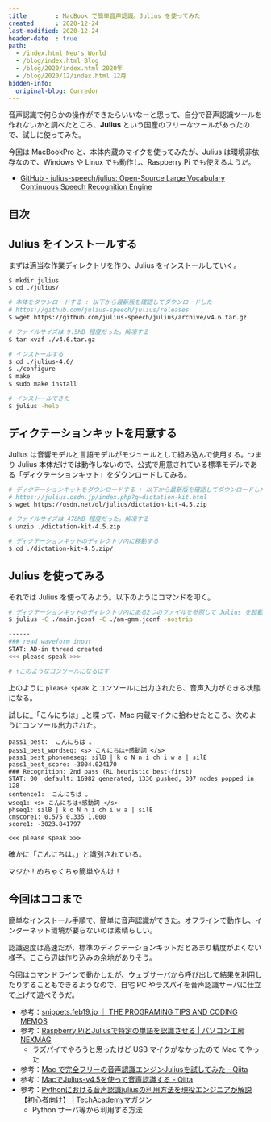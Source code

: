 ```yaml
---
title        : MacBook で簡単音声認識。Julius を使ってみた
created      : 2020-12-24
last-modified: 2020-12-24
header-date  : true
path:
  - /index.html Neo's World
  - /blog/index.html Blog
  - /blog/2020/index.html 2020年
  - /blog/2020/12/index.html 12月
hidden-info:
  original-blog: Corredor
---
```


音声認識で何らかの操作ができたらいいなーと思って、自分で音声認識ツールを作れないかと調べたところ、__Julius__ という国産のフリーなツールがあったので、試しに使ってみた。

今回は MacBookPro と、本体内蔵のマイクを使ってみたが、Julius は環境非依存なので、Windows や Linux でも動作し、Raspberry Pi でも使えるようだ。

- [GitHub - julius-speech/julius: Open-Source Large Vocabulary Continuous Speech Recognition Engine](http://julius.osdn.jp/)

## 目次

## Julius をインストールする

まずは適当な作業ディレクトリを作り、Julius をインストールしていく。

```bash
$ mkdir julius
$ cd ./julius/

# 本体をダウンロードする : 以下から最新版を確認してダウンロードした
# https://github.com/julius-speech/julius/releases
$ wget https://github.com/julius-speech/julius/archive/v4.6.tar.gz

# ファイルサイズは 9.5MB 程度だった。解凍する
$ tar xvzf ./v4.6.tar.gz

# インストールする
$ cd ./julius-4.6/
$ ./configure
$ make
$ sudo make install

# インストールできた
$ julius -help
```

## ディクテーションキットを用意する

Julius は音響モデルと言語モデルがモジュールとして組み込んで使用する。つまり Julius 本体だけでは動作しないので、公式で用意されている標準モデルである「ディクテーションキット」をダウンロードしてみる。

```bash
# ディクテーションキットをダウンロードする : 以下から最新版を確認してダウンロードした
# https://julius.osdn.jp/index.php?q=dictation-kit.html
$ wget https://osdn.net/dl/julius/dictation-kit-4.5.zip

# ファイルサイズは 478MB 程度だった。解凍する
$ unzip ./dictation-kit-4.5.zip

# ディクテーションキットのディレクトリ内に移動する
$ cd ./dictation-kit-4.5.zip/
```

## Julius を使ってみる

それでは Julius を使ってみよう。以下のようにコマンドを叩く。

```bash
# ディクテーションキットのディレクトリ内にある2つのファイルを参照して Julius を起動する
$ julius -C ./main.jconf -C ./am-gmm.jconf -nostrip

------
### read waveform input
STAT: AD-in thread created
<<< please speak >>>

# ↑このようなコンソールになるはず
```

上のように `please speak` とコンソールに出力されたら、音声入力ができる状態になる。

試しに_「こんにちは」_と喋って、Mac 内蔵マイクに拾わせたところ、次のようにコンソール出力された。

```
pass1_best:  こんにちは 。
pass1_best_wordseq: <s> こんにちは+感動詞 </s>
pass1_best_phonemeseq: silB | k o N n i ch i w a | silE
pass1_best_score: -3004.024170
### Recognition: 2nd pass (RL heuristic best-first)
STAT: 00 _default: 16982 generated, 1336 pushed, 307 nodes popped in 128
sentence1:  こんにちは 。
wseq1: <s> こんにちは+感動詞 </s>
phseq1: silB | k o N n i ch i w a | silE
cmscore1: 0.575 0.335 1.000
score1: -3023.841797

<<< please speak >>>
```

確かに「こんにちは。」と識別されている。

マジか！めちゃくちゃ簡単やんけ！

## 今回はココまで

簡単なインストール手順で、簡単に音声認識ができた。オフラインで動作し、インターネット環境が要らないのは素晴らしい。

認識速度は高速だが、標準のディクテーションキットだとあまり精度がよくない様子。ここら辺は作り込みの余地がありそう。

今回はコマンドラインで動かしたが、ウェブサーバから呼び出して結果を利用したりすることもできるようなので、自宅 PC やラズパイを音声認識サーバに仕立て上げて遊べそうだ。

- 参考：[snippets.feb19.jp ｜ THE PROGRAMING TIPS AND CODING MEMOS](http://snippets.feb19.jp/?p=1734)
- 参考：[Raspberry PiとJuliusで特定の単語を認識させる | パソコン工房 NEXMAG](https://www.pc-koubou.jp/magazine/19743)
  - ラズパイでやろうと思ったけど USB マイクがなかったので Mac でやった
- 参考：[Mac で完全フリーの音声認識エンジンJuliusを試してみた - Qiita](https://qiita.com/sgr0416st/items/928fb2bde28e17eda274)
- 参考：[MacでJulius-v4.5を使って音声認識する - Qiita](https://qiita.com/seigot/items/9c3e44e842cfb330a925)
- 参考：[Pythonにおける音声認識juliusの利用方法を現役エンジニアが解説【初心者向け】 | TechAcademyマガジン](https://techacademy.jp/magazine/26032)
  - Python サーバ等から利用する方法
